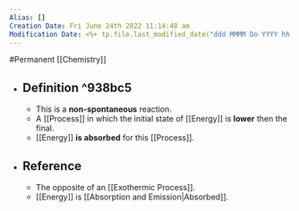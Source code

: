 ```yaml
---
Alias: []
Creation Date: Fri June 24th 2022 11:14:48 am 
Modification Date: <%+ tp.file.last_modified_date("ddd MMMM Do YYYY hh:mm:ss a") %>
---
```

#Permanent [[Chemistry]]

- ## Definition  ^938bc5
	- This is a **non-spontaneous** reaction.
	- A [[Process]] in which the initial state of [[Energy]] is **lower** then the final. 
	- [[Energy]] **is absorbed** for this [[Process]].
- ## Reference
	- The opposite of an [[Exothermic Process]].
	- [[Energy]] is [[Absorption and Emission|Absorbed]].